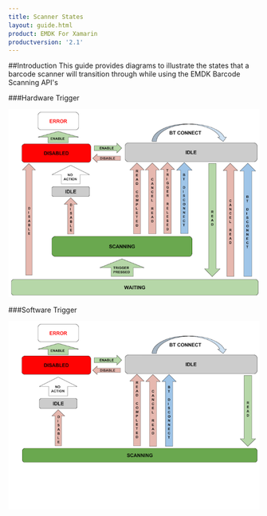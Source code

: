 ```yaml
---
title: Scanner States
layout: guide.html
product: EMDK For Xamarin
productversion: '2.1'
---
```


##Introduction
This guide provides diagrams to illustrate the states that a barcode scanner will transition through while using the EMDK Barcode Scanning API's


###Hardware Trigger

![img](hardware-trigger.png)

###Software Trigger

![img](software-trigger.png)
















